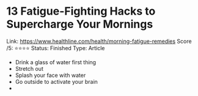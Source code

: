 # 13 Fatigue-Fighting Hacks to Supercharge Your Mornings

Link: https://www.healthline.com/health/morning-fatigue-remedies
Score /5: ⭐️⭐️⭐️⭐️
Status: Finished
Type: Article

- Drink a glass of water first thing
- Stretch out
- Splash your face with water
- Go outside to activate your brain
-